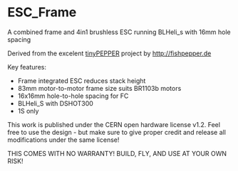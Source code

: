 # ESC_Frame
A combined frame and 4in1 brushless ESC running BLHeli_s with 16mm hole spacing

Derived from the excelent [tinyPEPPER](http://fishpepper.de/projects/tinypepper/) project by http://fishpepper.de

Key features:
- Frame integrated ESC reduces stack height
- 83mm motor-to-motor frame size suits BR1103b motors
- 16x16mm hole-to-hole spacing for FC
- BLHeli_S with DSHOT300
- 1S only

This work is published under the CERN open hardware license v1.2. 
Feel free to use the design - but make sure to give proper credit 
and release all modifications under the same license! 

THIS COMES WITH NO WARRANTY! BUILD, FLY, AND USE AT YOUR OWN RISK!
